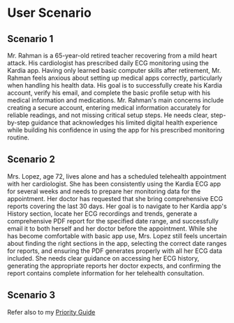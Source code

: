 # User Scenario 

## **Scenario 1**

Mr. Rahman is a 65-year-old retired teacher recovering from a mild heart attack. His cardiologist has prescribed daily ECG monitoring using the Kardia app. Having only learned basic computer skills after retirement, Mr. Rahman feels anxious about setting up medical apps correctly, particularly when handling his health data.
His goal is to successfully create his Kardia account, verify his email, and complete the basic profile setup with his medical information and medications. Mr. Rahman's main concerns include creating a secure account, entering medical information accurately for reliable readings, and not missing critical setup steps. He needs clear, step-by-step guidance that acknowledges his limited digital health experience while building his confidence in using the app for his prescribed monitoring routine.

## **Scenario 2**

Mrs. Lopez, age 72, lives alone and has a scheduled telehealth appointment with her cardiologist. She has been consistently using the Kardia ECG app for several weeks and needs to prepare her monitoring data for the appointment. Her doctor has requested that she bring comprehensive ECG reports covering the last 30 days.
Her goal is to navigate to her Kardia app's History section, locate her ECG recordings and trends, generate a comprehensive PDF report for the specified date range, and successfully email it to both herself and her doctor before the appointment. While she has become comfortable with basic app use, Mrs. Lopez still feels uncertain about finding the right sections in the app, selecting the correct date ranges for reports, and ensuring the PDF generates properly with all her ECG data included.
She needs clear guidance on accessing her ECG history, generating the appropriate reports her doctor expects, and confirming the report contains complete information for her telehealth consultation.

## **Scenario 3**

Refer also to my [Priority Guide](./assets/docs/Procedure%20Ideation--Chowdhury.pdf)